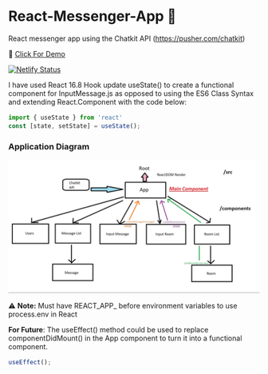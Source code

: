 # React-Messenger-App :incoming_envelope:

React messenger app using the Chatkit API (https://pusher.com/chatkit)

:rocket: [Click For Demo](https://react-messenger-app.netlify.com/)

[![Netlify Status](https://api.netlify.com/api/v1/badges/3dd3377a-b99d-4de0-b01d-c00af88540cf/deploy-status)](https://app.netlify.com/sites/react-messenger-app/deploys)

I have used React 16.8 Hook update useState() to create a functional component for InputMessage.js as opposed to using the ES6 Class Syntax and extending React.Component with the code below:

```javascript
import { useState } from 'react'
const [state, setState] = useState();
``` 
### Application Diagram 

![components layout](https://github.com/MrYKenz/React-Messenger-App/blob/master/messenger_app_layout.jpg)

:warning: **Note:**
Must have REACT_APP_ before environment variables to use process.env in React

**For Future**: The useEffect() method could be used to replace componentDidMount() in the App component to turn it into a functional component.

```javascript
useEffect();
``` 